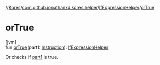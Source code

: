 //[Kores](../../../index.md)/[com.github.jonathanxd.kores.helper](../index.md)/[IfExpressionHelper](index.md)/[orTrue](or-true.md)

# orTrue

[jvm]\
fun [orTrue](or-true.md)(part1: [Instruction](../../com.github.jonathanxd.kores/-instruction/index.md)): [IfExpressionHelper](index.md)

Or checks if [part1](or-true.md) is true.
